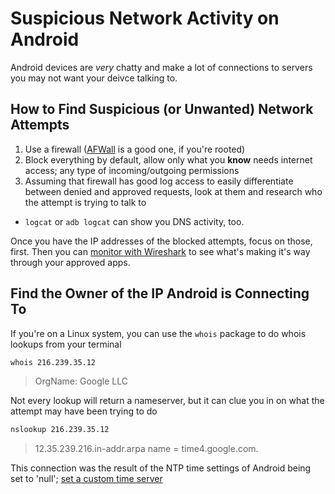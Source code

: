 # Suspicious Network Activity on Android
Android devices are *very* chatty and make a lot of connections to servers you may not want your deivce talking to.

## How to Find Suspicious (or Unwanted) Network Attempts
1. Use a firewall ([AFWall](https://f-droid.org/en/packages/dev.ukanth.ufirewall/) is a good one, if you're rooted)
2. Block everything by default, allow only what you **know** needs internet access; any type of incoming/outgoing permissions
3. Assuming that firewall has good log access to easily differentiate between denied and approved requests, look at them and research who the attempt is trying to talk to

- `logcat` or `adb logcat` can show you DNS activity, too.

Once you have the IP addresses of the blocked attempts, focus on those, first. Then you can [monitor with Wireshark](wireshark-android.md) to see what's making it's way through your approved apps.

## Find the Owner of the IP Android is Connecting To
If you're on a Linux system, you can use the `whois` package to do whois lookups from your terminal
```bash
whois 216.239.35.12
```
> OrgName:        Google LLC

Not every lookup will return a nameserver, but it can clue you in on what the attempt may have been trying to do
```bash
nslookup 216.239.35.12
```
> 12.35.239.216.in-addr.arpa	name = time4.google.com.

This connection was the result of the NTP time settings of Android being set to 'null'; [set a custom time server](custom-time-server-lineageos.md)
